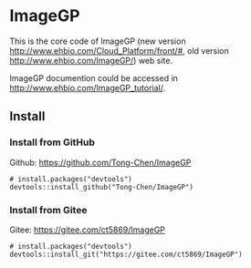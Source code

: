 # ImageGP

This is the core code of ImageGP (new version <http://www.ehbio.com/Cloud_Platform/front/#>, old version <http://www.ehbio.com/ImageGP/>) web site.

ImageGP documention could be accessed in <http://www.ehbio.com/ImageGP_tutorial/>.


## Install

### Install from GitHub

Github: https://github.com/Tong-Chen/ImageGP

```
# install.packages("devtools")
devtools::install_github("Tong-Chen/ImageGP")
```

### Install from Gitee

Gitee: https://gitee.com/ct5869/ImageGP

```
# install.packages("devtools")
devtools::install_git("https://gitee.com/ct5869/ImageGP")
```

